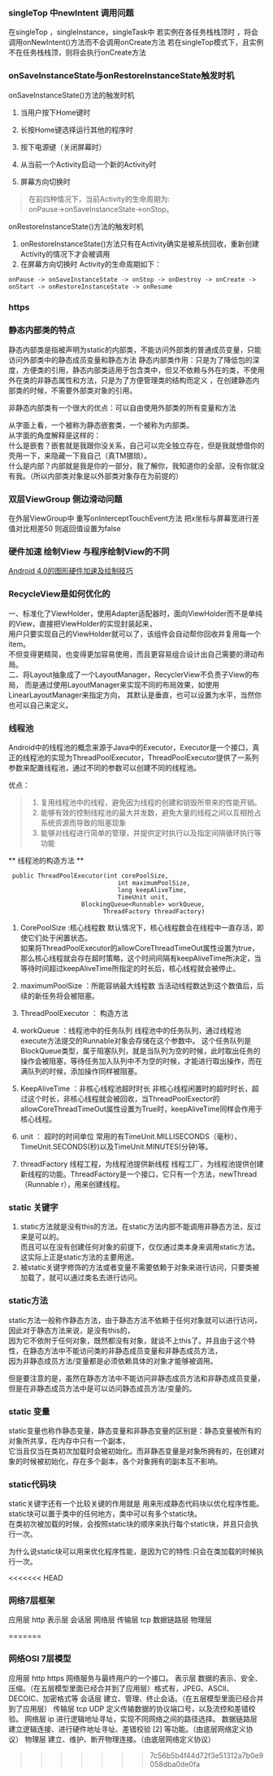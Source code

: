 ### singleTop 中newIntent 调用问题
在singleTop ，singleInstance，singleTask中 若实例在各任务栈栈顶时 ，将会调用onNewIntent()方法而不会调用onCreate方法
若在singleTop模式下，且实例不在任务栈栈顶，则将会执行onCreate方法
### onSaveInstanceState与onRestoreInstanceState触发时机
onSaveInstanceState()方法的触发时机  
1. 当用户按下Home键时
2. 长按Home键选择运行其他的程序时
3. 按下电源键（关闭屏幕时）
4. 从当前一个Activity启动一个新的Activity时

5. 屏幕方向切换时

> 在前四种情况下，当前Activity的生命周期为:  
> onPause->onSaveInstanceState->onStop。

onRestoreInstanceState()方法的触发时机
1. onRestoreInstanceState()方法只有在Activity确实是被系统回收，重新创建Activity的情况下才会被调用
2. 在屏幕方向切换时 Activity的生命周期如下：
 ```
 onPause -> onSaveInstanceState -> onStop -> onDestroy -> onCreate -> onStart -> onRestoreInstanceState -> onResume
 
 ```   

### https
### 静态内部类的特点

静态内部类是指被声明为static的内部类，不能访问外部类的普通成员变量，只能访问外部类中的静态成员变量和静态方法
静态内部类作用：只是为了降低包的深度，方便类的引用，静态内部类适用于包含类中，但又不依赖与外在的类，不使用外在类的非静态属性和方法，只是为了方便管理类的结构而定义
，在创建静态内部类的时候，不需要外部类对象的引用。

非静态内部类有一个很大的优点：可以自由使用外部类的所有变量和方法

从字面上看，一个被称为静态嵌套类，一个被称为内部类。  
从字面的角度解释是这样的：  
什么是嵌套？嵌套就是我跟你没关系，自己可以完全独立存在，但是我就想借你的壳用一下，来隐藏一下我自己（真TM猥琐）。  
什么是内部？内部就是我是你的一部分，我了解你，我知道你的全部，没有你就没有我。（所以内部类对象是以外部类对象存在为前提的）  

### 双层ViewGroup 侧边滑动问题

在外层ViewGroup中 重写onInterceptTouchEvent方法 
把x坐标与屏幕宽进行差值对比相差50 则返回值设置为false 

### 硬件加速 绘制View 与程序绘制View的不同
[Android 4.0的图形硬件加速及绘制技巧](http://blog.51cto.com/zuiniuwang/721798)

### RecycleView是如何优化的
一、标准化了ViewHolder，使用Adapter适配器时，面向ViewHolder而不是单纯的View，直接把ViewHolder的实现封装起来，  
用户只要实现自己的ViewHolder就可以了，该组件会自动帮你回收并复用每一个item。  
不但变得更精简，也变得更加容易使用，而且更容易组合设计出自己需要的滑动布局。  
二、将Layout抽象成了一个LayoutManager，RecyclerView不负责子View的布局，
而是通过使用LayoutManager来实现不同的布局效果，如使用LinearLayoutManager来指定方向，
其默认是垂直，也可以设置为水平，当然你也可以自己来定义。

### 线程池
Android中的线程池的概念来源于Java中的Executor，Executor是一个接口，真正的线程池的实现为ThreadPoolExecutor，ThreadPoolExecutor提供了一系列参数来配置线程池，通过不同的参数可以创建不同的线程池。

优点：
> 1. 复用线程池中的线程，避免因为线程的创建和销毁所带来的性能开销。
> 2. 能够有效的控制线程池的最大并发数，避免大量的线程之间以互相抢占系统资源而导致的阻塞现象
> 3. 能够对线程进行简单的管理，并提供定时执行以及指定间隔循环执行等功能

** 线程池的构造方法 **
```
 public ThreadPoolExecutor(int corePoolSize,
                              int maximumPoolSize,
                              long keepAliveTime,
                              TimeUnit unit,
                    BlockingQueue<Runnable> workQueue,
                          ThreadFactory threadFactory)
```
1. CorePoolSize :核心线程数
    默认情况下，核心线程数会在线程中一直存活，即使它们处于闲置状态。  
    如果将ThreadPoolExecutor的allowCoreThreadTimeOut属性设置为true，那么核心线程就会存在超时策略，这个时间间隔有keepAliveTime所决定，当等待时间超过keepAliveTime所指定的时长后，核心线程就会被停止。
    
2. maximumPoolSize ：所能容纳最大线程数
    当活动线程数达到这个数值后，后续的新任务将会被阻塞。
    
3. ThreadPoolExecutor ： 构造方法
4. workQueue ：线程池中的任务队列
    线程池中的任务队列，通过线程池execute方法提交的Runnable对象会存储在这个参数中。
    这个任务队列是BlockQueue类型，属于阻塞队列，就是当队列为空的时候，此时取出任务的操作会被阻塞，等待任务加入队列中不为空的时候，才能进行取出操作，而在满队列的时候，添加操作同样被阻塞。
5. KeepAliveTime ：非核心线程池超时时长
    非核心线程闲置时的超时时长，超过这个时长，非核心线程就会被回收，当ThreadPoolExector的allowCoreThreadTimeOut属性设置为True时，keepAliveTime同样会作用于核心线程。
6. unit ： 超时的时间单位
    常用的有TimeUnit.MILLISECONDS（毫秒）、TimeUnit.SECONDS(秒)以及TimeUnit.MINUTES(分钟)等。
7. threadFactory 线程工程，为线程池提供新线程
    线程工厂，为线程池提供创建新线程的功能。ThreadFactory是一个接口，它只有一个方法，newThread（Runnable r），用来创建线程。
    
### static 关键字
1. static方法就是没有this的方法。在static方法内部不能调用非静态方法，反过来是可以的。  
而且可以在没有创建任何对象的前提下，仅仅通过类本身来调用static方法。这实际上正是static方法的主要用途。
2. 被static关键字修饰的方法或者变量不需要依赖于对象来进行访问，只要类被加载了，就可以通过类名去进行访问。

### static方法
static方法一般称作静态方法，由于静态方法不依赖于任何对象就可以进行访问，因此对于静态方法来说，是没有this的，  
因为它不依附于任何对象，既然都没有对象，就谈不上this了。并且由于这个特性，在静态方法中不能访问类的非静态成员变量和非静态成员方法，  
因为非静态成员方法/变量都是必须依赖具体的对象才能够被调用。

但是要注意的是，虽然在静态方法中不能访问非静态成员方法和非静态成员变量，但是在非静态成员方法中是可以访问静态成员方法/变量的。
### static 变量
static变量也称作静态变量，静态变量和非静态变量的区别是：静态变量被所有的对象所共享，在内存中只有一个副本，  
它当且仅当在类初次加载时会被初始化。而非静态变量是对象所拥有的，在创建对象的时候被初始化，存在多个副本，各个对象拥有的副本互不影响。

### static代码块
static关键字还有一个比较关键的作用就是 用来形成静态代码块以优化程序性能。static块可以置于类中的任何地方，类中可以有多个static块。  
在类初次被加载的时候，会按照static块的顺序来执行每个static块，并且只会执行一次。

为什么说static块可以用来优化程序性能，是因为它的特性:只会在类加载的时候执行一次。

<<<<<<< HEAD
### 网络7层框架
应用层 http
表示层
会话层
网络层
传输层 tcp
数据链路层
物理层

=======
### 网络OSI 7层模型
应用层    http https 网络服务与最终用户的一个接口。
表示层    数据的表示、安全、压缩。（在五层模型里面已经合并到了应用层）格式有，JPEG、ASCll、DECOIC、加密格式等
会话层    建立、管理、终止会话。（在五层模型里面已经合并到了应用层）
传输层    tcp UDP 定义传输数据的协议端口号，以及流控和差错校验。
网络层    ip 进行逻辑地址寻址，实现不同网络之间的路径选择。
数据链路层   建立逻辑连接、进行硬件地址寻址、差错校验 [2]  等功能。（由底层网络定义协议）
物理层      建立、维护、断开物理连接。（由底层网络定义协议）


    
>>>>>>> 7c56b5b4f44d72f3e51312a7b0e9058dba0de0fa
